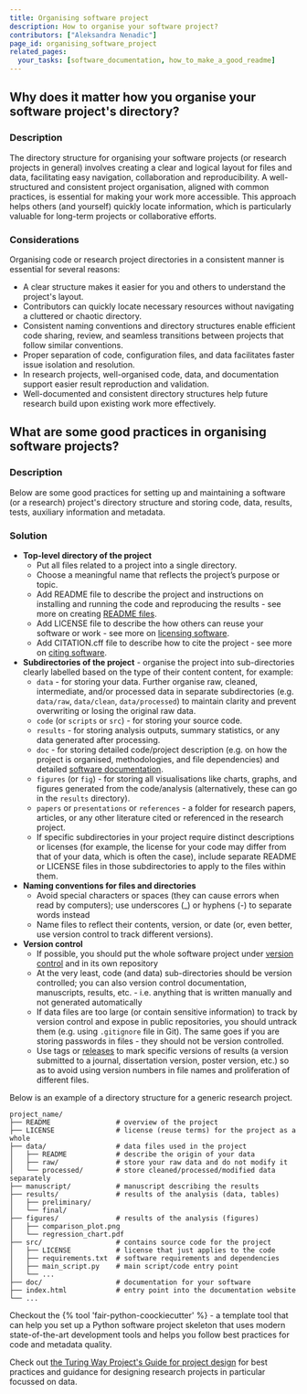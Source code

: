 ```yaml
---
title: Organising software project
description: How to organise your software project?
contributors: ["Aleksandra Nenadic"]
page_id: organising_software_project
related_pages:
  your_tasks: [software_documentation, how_to_make_a_good_readme]
---
```


## Why does it matter how you organise your software project's directory?

### Description

The directory structure for organising your software projects (or research projects in general) 
involves creating a clear and logical layout for files and data, facilitating easy navigation, collaboration and reproducibility.
A well-structured and consistent project organisation, aligned with common practices, is essential for making your work more accessible. 
This approach helps others (and yourself) quickly locate information, which is particularly valuable for long-term projects or collaborative efforts.

### Considerations

Organising code or research project directories in a consistent manner is essential for several reasons:

- A clear structure makes it easier for you and others to understand the project's layout.
- Contributors can quickly locate necessary resources without navigating a cluttered or chaotic directory.
- Consistent naming conventions and directory structures enable efficient code sharing, review, and seamless transitions between projects that follow similar conventions.
- Proper separation of code, configuration files, and data facilitates faster issue isolation and resolution.
- In research projects, well-organised code, data, and documentation support easier result reproduction and validation.
- Well-documented and consistent directory structures help future research build upon existing work more effectively.

## What are some good practices in organising software projects?

### Description 
Below are some good practices for setting up and maintaining a software (or a research) project's directory structure and storing
code, data, results, tests, auxiliary information and metadata.

### Solution

- **Top-level directory of the project**
  - Put all files related to a project into a single directory. 
  - Choose a meaningful name that reflects the project’s purpose or topic.
  - Add README file to describe the project and instructions on installing and running the code and reproducing the results - see more on creating [README files][how_to_make_a_good_readme].
  - Add LICENSE file to describe the how others can reuse your software or work - see more on [licensing software][licensing_software].
  - Add CITATION.cff file to describe how to cite the project - see more on [citing software][citing_software].
- **Subdirectories of the project** - organise the project into sub-directories clearly labelled based on the type of their content content, for example:
  - `data` - for storing your data. Further organise raw, cleaned, intermediate, and/or processed data in separate subdirectories (e.g. `data/raw`, `data/clean`, `data/processed`) to maintain clarity and prevent overwriting or losing the original raw data. 
  - `code` (or `scripts` or `src`) - for storing your source code.
  - `results` - for storing analysis outputs, summary statistics, or any data generated after processing.
  - `doc` - for storing detailed code/project description (e.g. on how the project is organised, methodologies, and file dependencies) and detailed [software documentation][software_documentation].
  - `figures` (or `fig`) - for storing all visualisations like charts, graphs, and figures generated from the code/analysis (alternatively, these can go in the `results` directory).
  - `papers` or `presentations` or `references` - a folder for research papers, articles, or any other literature cited or referenced in the research project.
  - If specific subdirectories in your project require distinct descriptions or licenses (for example, the license for your code may differ from that of your data, which is often the case), include separate README or LICENSE files in those subdirectories to apply to the files within them.
- **Naming conventions for files and directories**
  - Avoid special characters or spaces (they can cause errors when read by computers); use underscores (_) or hyphens (-) to separate words instead
  - Name files to reflect their contents, version, or date (or, even better, use version control to track different versions).
- **Version control**
  - If possible, you should put the whole software project under [version control][version_control] and in its own repository
  - At the very least, code (and data) sub-directories should be version controlled; you can also version control documentation, manuscripts, results, etc. - i.e. anything that is written manually and not generated automatically
  - If data files are too large (or contain sensitive information) to track by version control and expose in public repositories, you should untrack them (e.g. using `.gitignore` file in Git). The same goes if you are storing passwords in files - they should not be version controlled.
  - Use tags or [releases][releasing_code] to mark specific versions of results (a version submitted to a journal, dissertation version, poster version, etc.) so as to avoid using version numbers in file names and proliferation of different files.

Below is an example of a directory structure for a generic research project.

```
project_name/
├── README                # overview of the project
├── LICENSE               # license (reuse terms) for the project as a whole
├── data/                 # data files used in the project
│   ├── README            # describe the origin of your data
│   ├── raw/              # store your raw data and do not modify it
│   └── processed/        # store cleaned/processed/modified data separately 
├── manuscript/           # manuscript describing the results
├── results/              # results of the analysis (data, tables)  
│   ├── preliminary/
│   └── final/
├── figures/              # results of the analysis (figures)
│   ├── comparison_plot.png
│   └── regression_chart.pdf
├── src/                  # contains source code for the project
│   ├── LICENSE           # license that just applies to the code
│   ├── requirements.txt  # software requirements and dependencies
│   ├── main_script.py    # main script/code entry point
│   └── ...
├── doc/                  # documentation for your software
├── index.html            # entry point into the documentation website    
└── ...
```

Checkout the {% tool 'fair-python-coockiecutter' %} - a template tool that can help you set up a Python software project skeleton that uses modern state-of-the-art development tools and helps you follow best practices for code and metadata quality.

Check out [the Turing Way Project's Guide for project design][turing-project-design] for best practices and guidance for designing research projects in particular focussed on data. 

[how_to_make_a_good_readme]: /how_to_make_a_good_readme
[licensing_software]: /licensing_software
[releasing_code]: /releasing_software
[software_documentation]: /documenting_software
[version_control]: /using_version_control
[citing_software]: https://citation-file-format.github.io/
[turing-project-design]: https://book.the-turing-way.org/project-design/project-repo/project-repo-advanced.html
